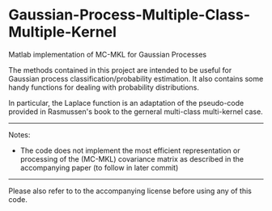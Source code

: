 Gaussian-Process-Multiple-Class-Multiple-Kernel
===============================================

Matlab implementation of MC-MKL for Gaussian Processes

The methods contained in this project are intended to be useful for Gaussian process classification/probability estimation. It also contains some handy functions for dealing with probability distributions.

In particular, the Laplace function is an adaptation of the pseudo-code provided in Rasmussen's book to the gerneral multi-class multi-kernel case.

-------------------------------------------------

Notes:

- The code does not implement the most efficient representation or processing of the (MC-MKL) covariance matrix
as described in the accompanying paper (to follow in later commit)


---------------------------------------------------

Please also refer to to the accompanying license before using any of this code.
